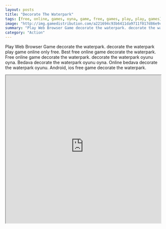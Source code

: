 ```yaml
---
layout: posts
title: "Decorate The Waterpark"
tags: [free, online, games, oyna, game, free, games, play, play, games]
image: "http://img.gamedistribution.com/a221694c93b6411da9711f017d86e9c9.jpg"
summary: "Play Web Browser Game decorate the waterpark. decorate the waterpark play game online only free. Best free online game decorate the waterpark. Free online game decorate the waterpark. decorate the waterpark oyunu oyna. Bedava decorate the waterpark oyunu oyna. Online bedava decorate the waterpark oyunu. Android, ios free game decorate the waterpark."
category: "Action"
---
```


Play Web Browser Game decorate the waterpark. decorate the waterpark play game online only free. Best free online game decorate the waterpark. Free online game decorate the waterpark. decorate the waterpark oyunu oyna. Bedava decorate the waterpark oyunu oyna. Online bedava decorate the waterpark oyunu. Android, ios free game decorate the waterpark.

<iframe width="100%" height="480px;" src="http://flash.gamedistribution.com?game=a221694c93b6411da9711f017d86e9c9"></iframe>